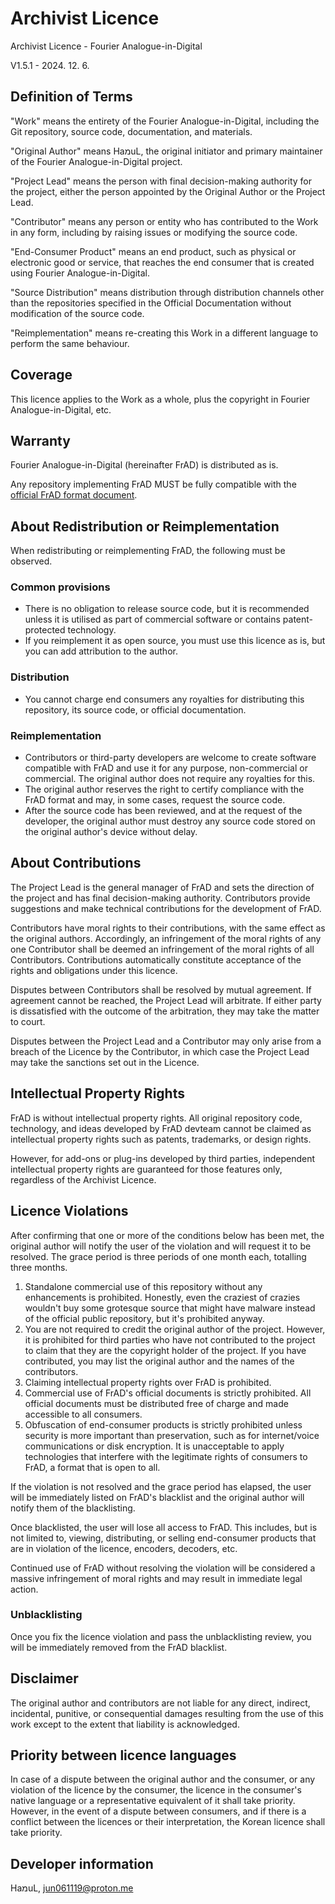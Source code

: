 # Archivist Licence

Archivist Licence - Fourier Analogue-in-Digital

V1.5.1 - 2024. 12. 6.

## Definition of Terms

"Work" means the entirety of the Fourier Analogue-in-Digital, including the Git repository, source code, documentation, and materials.

"Original Author" means HaמuL, the original initiator and primary maintainer of the Fourier Analogue-in-Digital project.

"Project Lead" means the person with final decision-making authority for the project, either the person appointed by the Original Author or the Project Lead.

"Contributor" means any person or entity who has contributed to the Work in any form, including by raising issues or modifying the source code.

"End-Consumer Product" means an end product, such as physical or electronic good or service, that reaches the end consumer that is created using Fourier Analogue-in-Digital.

"Source Distribution" means distribution through distribution channels other than the repositories specified in the Official Documentation without modification of the source code.

"Reimplementation" means re-creating this Work in a different language to perform the same behaviour.

## Coverage

This licence applies to the Work as a whole, plus the copyright in Fourier Analogue-in-Digital, etc.

## Warranty

Fourier Analogue-in-Digital (hereinafter FrAD) is distributed as is.

Any repository implementing FrAD MUST be fully compatible with the [official FrAD format document](https://mikhael-openworkspace.notion.site/Format-specs-727affae8db043f2b50372d91d534368?pvs=4).

## About Redistribution or Reimplementation

When redistributing or reimplementing FrAD, the following must be observed.

### Common provisions

- There is no obligation to release source code, but it is recommended unless it is utilised as part of commercial software or contains patent-protected technology.
- If you reimplement it as open source, you must use this licence as is, but you can add attribution to the author.

### Distribution

- You cannot charge end consumers any royalties for distributing this repository, its source code, or official documentation.

### Reimplementation

- Contributors or third-party developers are welcome to create software compatible with FrAD and use it for any purpose, non-commercial or commercial. The original author does not require any royalties for this.
- The original author reserves the right to certify compliance with the FrAD format and may, in some cases, request the source code.
- After the source code has been reviewed, and at the request of the developer, the original author must destroy any source code stored on the original author's device without delay.

## About Contributions

The Project Lead is the general manager of FrAD and sets the direction of the project and has final decision-making authority. Contributors provide suggestions and make technical contributions for the development of FrAD.

Contributors have moral rights to their contributions, with the same effect as the original authors. Accordingly, an infringement of the moral rights of any one Contributor shall be deemed an infringement of the moral rights of all Contributors. Contributions automatically constitute acceptance of the rights and obligations under this licence.

Disputes between Contributors shall be resolved by mutual agreement. If agreement cannot be reached, the Project Lead will arbitrate. If either party is dissatisfied with the outcome of the arbitration, they may take the matter to court.

Disputes between the Project Lead and a Contributor may only arise from a breach of the Licence by the Contributor, in which case the Project Lead may take the sanctions set out in the Licence.

## Intellectual Property Rights

FrAD is without intellectual property rights. All original repository code, technology, and ideas developed by FrAD devteam cannot be claimed as intellectual property rights such as patents, trademarks, or design rights.

However, for add-ons or plug-ins developed by third parties, independent intellectual property rights are guaranteed for those features only, regardless of the Archivist Licence.

## Licence Violations

After confirming that one or more of the conditions below has been met, the original author will notify the user of the violation and will request it to be resolved. The grace period is three periods of one month each, totalling three months.

1. Standalone commercial use of this repository without any enhancements is prohibited. Honestly, even the craziest of crazies wouldn't buy some grotesque source that might have malware instead of the official public repository, but it's prohibited anyway.
2. You are not required to credit the original author of the project. However, it is prohibited for third parties who have not contributed to the project to claim that they are the copyright holder of the project. If you have contributed, you may list the original author and the names of the contributors.
3. Claiming intellectual property rights over FrAD is prohibited.
4. Commercial use of FrAD's official documents is strictly prohibited. All official documents must be distributed free of charge and made accessible to all consumers.
5. Obfuscation of end-consumer products is strictly prohibited unless security is more important than preservation, such as for internet/voice communications or disk encryption. It is unacceptable to apply technologies that interfere with the legitimate rights of consumers to FrAD, a format that is open to all.

If the violation is not resolved and the grace period has elapsed, the user will be immediately listed on FrAD's blacklist and the original author will notify them of the blacklisting.

Once blacklisted, the user will lose all access to FrAD. This includes, but is not limited to, viewing, distributing, or selling end-consumer products that are in violation of the licence, encoders, decoders, etc.

Continued use of FrAD without resolving the violation will be considered a massive infringement of moral rights and may result in immediate legal action.

### Unblacklisting

Once you fix the licence violation and pass the unblacklisting review, you will be immediately removed from the FrAD blacklist.

## Disclaimer

The original author and contributors are not liable for any direct, indirect, incidental, punitive, or consequential damages resulting from the use of this work except to the extent that liability is acknowledged.

## Priority between licence languages

In case of a dispute between the original author and the consumer, or any violation of the licence by the consumer, the licence in the consumer's native language or a representative equivalent of it shall take priority. However, in the event of a dispute between consumers, and if there is a conflict between the licences or their interpretation, the Korean licence shall take priority.

## Developer information

HaמuL, <jun061119@proton.me>
